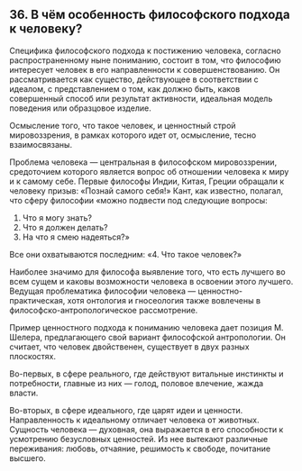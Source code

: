 ﻿## 36.  В чём особенность философского подхода к человеку?

Специфика философского подхода к постижению человека, согласно
распространенному ныне пониманию, состоит в том, что философию интересует
человек в его направленности к совершенствованию. Он рассматривается как
существо, действующее в соответствии с идеалом, с представлением о том, как
должно быть, каков совершенный способ или результат активности, идеальная
модель поведения или образцовое изделие.

Осмысление того, что такое человек, и ценностный строй мировоззрения,
в рамках которого идет от, осмысление, тесно взаимосвязаны.

Проблема человека — центральная в философском мировоззрении, средоточием
которого является вопрос об отношении человека к миру и к самому себе.
Первые философы Индии, Китая, Греции обращали к человеку призыв: «Познай
самого себя!» Кант, как известно, полагал, что сферу философии «можно подвести
под следующие вопросы:
 
1. Что я могу знать? 
2. Что я должен делать? 
3. На что я смею надеяться?»

Все они охватываются последним: «4. Что такое человек?»

Наиболее значимо для философа выявление того, что есть лучшего во всем сущем
и каковы возможности человека в освоении этого лучшего. Ведущая проблематика
философии человека — ценностно-практическая, хотя онтология и гносеология
также вовлечены в философско-антропологическое рассмотрение.

Пример ценностного подхода к пониманию человека дает позиция М. Шелера,
предлагающего свой вариант философской антропологии. Он считает, что человек
двойственен, существует в двух разных плоскостях.

Во-первых, в сфере реального, где действуют витальные инстинкты и потребности,
главные из них — голод, половое влечение, жажда власти.
 
Во-вторых, в сфере идеального, где царят идеи и ценности. Направленность
к идеальному отличает человека от животных. Сущность человека — духовная,
она выражается в его способности к усмотрению безусловных ценностей. Из нее
вытекают различные переживания: любовь, отчаяние, решимость к свободе,
почитание высшего.
